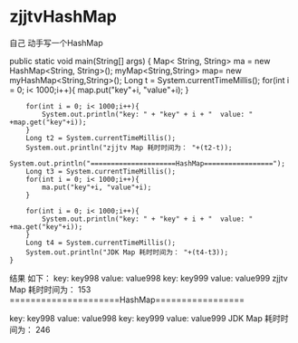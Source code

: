 # zjjtvHashMap
 
自己 动手写一个HashMap

 

public static void main(String[] args) {
		Map< String, String> ma = new HashMap<String, String>();
		myMap<String,String> map= new myHashMap<String,String>();
		Long t = System.currentTimeMillis();
		for(int i = 0; i< 1000;i++){
			map.put("key"+i, "value"+i);
		}
		
		for(int i = 0; i< 1000;i++){
			System.out.println("key: " + "key" + i + "  value: " +map.get("key"+i));
		}
		Long t2 = System.currentTimeMillis();
		System.out.println("zjjtv Map 耗时时间为： "+(t2-t));
		System.out.println("=====================HashMap=================");
		Long t3 = System.currentTimeMillis();
		for(int i = 0; i< 1000;i++){
			ma.put("key"+i, "value"+i);
		}
		
		for(int i = 0; i< 1000;i++){
			System.out.println("key: " + "key" + i + "  value: " +ma.get("key"+i));
		}
		Long t4 = System.currentTimeMillis();
		System.out.println("JDK Map 耗时时间为： "+(t4-t3));
	}
 
结果 如下：
key: key998  value: value998
key: key999  value: value999
zjjtv Map 耗时时间为： 153
=====================HashMap=================

key: key998  value: value998
key: key999  value: value999
JDK Map 耗时时间为： 246

